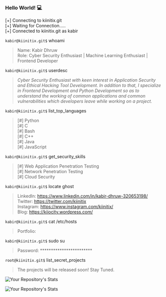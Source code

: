 ### Hello World! :computer:

[+] Connecting to kiinitix.git <br/>
[+] Waiting for Connection..... <br/>
[+] Connected to kiinitix.git as kabir <br/>

`kabir@kiinitix.git$` whoami <br/>
> Name: Kabir Dhruw <br/>
> Role: Cyber Security Enthusiast | Machine Learning Enthusiast | Frontend Developer <br/>

`kabir@kiinitix.git$` userdesc <br/>
> *Cyber Security Enthusiast with keen interest in Application Security and Ethical Hacking Tool Development. In addition to that, I specialize in Frontend Development and Python Development so as to understand the working of common applications and common vulnerabilities which developers leave while working on a project.* 

`kabir@kiinitix.git$` list_top_languages <br/>
 > [#] Python <br/>
 > [#] C <br/>
 > [#] Bash <br/>
 > [#] C++ <br/>
 > [#] Java <br/>
 > [#] JavaScript <br/>


`kabir@kiinitix.git$` get_security_skills <br/>
 > [#] Web Application Penetration Testing <br/>
 > [#] Network Penetration Testing <br/>
 > [#] Cloud Security <br/>

`kabir@kiinitix.git$` locate ghost <br/>
> LinkedIn: https://www.linkedin.com/in/kabir-dhruw-320653198/ <br/>
> Twitter: https://twitter.com/kiinitix <br/>
> Instagram: https://www.instagram.com/kiinitix/ <br/>
> Blog: https://kiiocity.wordpress.com/

`kabir@kiinitix.git$` cat /etc/hosts <br/>
> Portfolio: 

`kabir@kiinitix.git$` sudo su <br/>
> Password: ************************ <br/>

`root@kiinitix.git$` list_secret_projects <br/>
> The projects will be released soon! Stay Tuned.


![Your Repository's Stats](https://github-readme-stats.vercel.app/api/top-langs/?username=Kiinitix&theme=blue-green)

![Your Repository's Stats](https://github-readme-stats.vercel.app/api?username=Kiinitix&show_icons=true)

